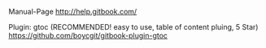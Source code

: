 Manual-Page
    http://help.gitbook.com/

Plugin:
    gtoc (RECOMMENDED! easy to use, table of content pluing, 5 Star)
    https://github.com/boycgit/gitbook-plugin-gtoc
